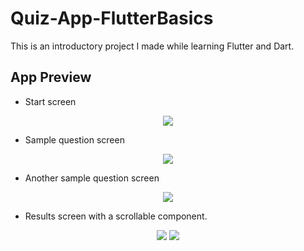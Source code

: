 # Quiz-App-FlutterBasics  
This is an introductory project I made while learning Flutter and Dart.  

## App Preview
- Start screen
<p align="center">
  <img src="http://drive.google.com/uc?export=view&id=1LCwcBPLHa9KoYhaZtq68R8R_RBTBueT_" />
</p>

- Sample question screen
 <p align="center">
  <img src="http://drive.google.com/uc?export=view&id=1ybWhYeLju7-U02YCguJjQfZGdRGI3GGm" />
</p>

- Another sample question screen
<p align="center">
  <img src="http://drive.google.com/uc?export=view&id=182bu0ZHr9VPaefmMmL5KjyzeVWjETZDP" />
</p>

- Results screen with a scrollable component.
<p align="center">
  <img src="http://drive.google.com/uc?export=view&id=1HQJKcI-iGgMObjRc6ch_WsHFFiqlNAWP" />
  <img src="http://drive.google.com/uc?export=view&id=1_8FZNzsBkWbZhXw80j6KkpOYwuH93lEZ" />
</p>
